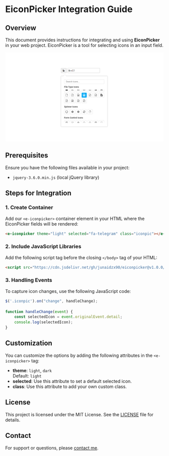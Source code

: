 # EiconPicker Integration Guide

## Overview

This document provides instructions for integrating and using **EiconPicker** in your web project. EiconPicker is a tool for selecting icons in an input field.

![Preview Image](https://github.com/junaidzx90/eiconpicker/blob/main/preview.png?raw=true)

## Prerequisites

Ensure you have the following files available in your project:

- `jquery-3.6.0.min.js` (local jQuery library)

## Steps for Integration

### 1. Create Container

Add our `<e-iconpicker>` container element in your HTML where the EiconPicker fields will be rendered:

```html
<e-iconpicker theme="light" selected="fa-telegram" class="iconpic"></e-iconpicker>
```

### 2. Include JavaScript Libraries

Add the following script tag before the closing `</body>` tag of your HTML:

```html
<script src="https://cdn.jsdelivr.net/gh/junaidzx90/eiconpicker@v1.0.0/eiconpicker.min.js"></script>
```

### 3. Handling Events

To capture icon changes, use the following JavaScript code:

```javascript
$('.iconpic').on("change", handleChange);

function handleChange(event) {
    const selectedIcon = event.originalEvent.detail;
    console.log(selectedIcon);
}
```

## Customization

You can customize the options by adding the following attributes in the `<e-iconpicker>` tag:

- **theme**: `light`, `dark`  
  Default: `light`
- **selected**: Use this attribute to set a default selected icon.
- **class**: Use this attribute to add your own custom class.

## License

This project is licensed under the MIT License. See the [LICENSE](LICENSE) file for details.

## Contact

For support or questions, please [contact me](mailto:contact@easeare.com).